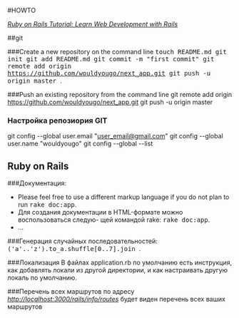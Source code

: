 #HOWTO

[*Ruby on Rails Tutorial: Learn Web Development with Rails*](http://railstutorial.org/)

##git

###Create a new repository on the command line
 <tt>
touch README.md
git init
git add README.md
git commit -m "first commit"
git remote add origin https://github.com/wouldyougo/next_app.git
git push -u origin master
 </tt>.

###Push an existing repository from the command line
git remote add origin https://github.com/wouldyougo/next_app.git
git push -u origin master

### Настройка репозиория GIT
git config --global user.email "user_email@gmail.com"
git config --global user.name "wouldyougo"
git config --global --list


## Ruby on Rails

###Документация:
* Please feel free to use a different markup language if you do not plan to run
  <tt>rake doc:app</tt>.
* Для создания документации в HTML-формате можно воспользоваться следую-
  щей командой rake:
  <tt>rake doc:app</tt>.
* ...

###Генерация случайных последовательностей:
 <tt>
 ('a'..'z').to_a.shuffle[0..7].join
 </tt>.

###Локализация
В файлах application.rb по умолчанию есть инструкция,
как добавлять локали из другой директории,
и как настраивать другую локаль по умолчанию.

###Перечень всех маршрутов
по адресу
[*http://localhost:3000/rails/info/routes*](http://localhost:3000/rails/info/routes)
будет виден перечень всех ваших маршрутов



